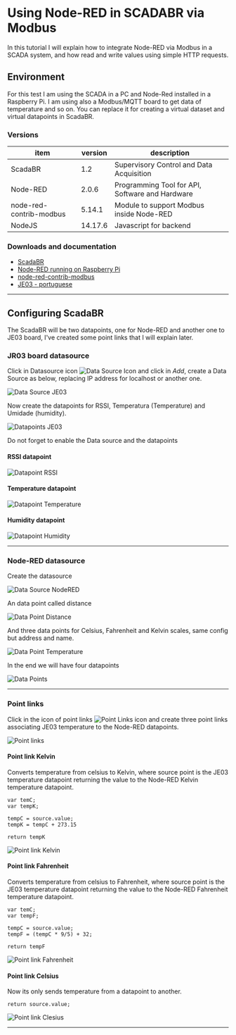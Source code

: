 # Using Node-RED in SCADABR via Modbus

In this tutorial I will explain how to integrate Node-RED via Modbus in a SCADA system, and how read and write values using simple HTTP requests.


## Environment 

For this test I am using the SCADA in a PC and Node-Red installed in a Raspberry Pi. I am using also a Modbus/MQTT board to get data of temperature and so on. You can replace it for creating a virtual dataset and virtual datapoints in ScadaBR.


### Versions
item | version | description
---|---|---|
ScadaBR | 1.2 | Supervisory Control and Data Acquisition
Node-RED | 2.0.6 | Programming Tool for API, Software and Hardware
node-red-contrib-modbus | 5.14.1 | Module to support Modbus inside Node-RED
NodeJS | 14.17.6 | Javascript for backend

### Downloads and documentation

* [ScadaBR](https://github.com/ScadaBR/ScadaBR/releases)
* [Node-RED running on Raspberry Pi](https://nodered.org/docs/getting-started/raspberrypi)
* [node-red-contrib-modbus](https://flows.nodered.org/node/node-red-contrib-modbus)
* [JE03 - portuguese](https://www.bintechnology.com.br/connectioje03)

---

## Configuring ScadaBR

The ScadaBR will be two datapoints, one for Node-RED and another one to JE03 board, I've created some point links that I will explain later.


### JR03 board datasource

Click in Datasource icon ![Data Source Icon](https://github.com/rodrigoms2004/scadabr-nodered/blob/main/img/scadabr/01_DataSourceIcon.png) and click in *Add*, create a Data Source as below, replacing IP address for localhost or another one.

![Data Source JE03](https://github.com/rodrigoms2004/scadabr-nodered/blob/main/img/scadabr/02_DataSourceJE03.png) 


Now create the datapoints for RSSI, Temperatura (Temperature) and Umidade (humidity). 

![Datapoints JE03](https://github.com/rodrigoms2004/scadabr-nodered/blob/main/img/scadabr/03_Datapoints_JE03.png) 

Do not forget to enable the Data source and the datapoints

#### RSSI datapoint

![Datapoint RSSI](https://github.com/rodrigoms2004/scadabr-nodered/blob/main/img/scadabr/04_Datapoint_RSSI.png) 


#### Temperature datapoint

![Datapoint Temperature](https://github.com/rodrigoms2004/scadabr-nodered/blob/main/img/scadabr/05_Datapoint_Temperature.png) 


#### Humidity datapoint

![Datapoint Humidity](https://github.com/rodrigoms2004/scadabr-nodered/blob/main/img/scadabr/06_Datapoint_Humidity.png) 

---

### Node-RED datasource

Create the datasource 

![Data Source NodeRED](https://github.com/rodrigoms2004/scadabr-nodered/blob/main/img/scadabr/07_DataSourceNodeRED.png) 

An data point called distance

![Data Point Distance](https://github.com/rodrigoms2004/scadabr-nodered/blob/main/img/scadabr/08_Datapoint_Distance.png) 

And three data points for Celsius, Fahrenheit and Kelvin scales, same config but address and name.

![Data Point Temperature](https://github.com/rodrigoms2004/scadabr-nodered/blob/main/img/scadabr/09_Datapoint_Temperature.png) 

In the end we will have four datapoints

![Data Points](https://github.com/rodrigoms2004/scadabr-nodered/blob/main/img/scadabr/10_Datapoints.png) 

---

### Point links

Click in the icon of point links ![Point Links icon](https://github.com/rodrigoms2004/scadabr-nodered/blob/main/img/scadabr/11_Pointlink_icon.png) and create three point links associating JE03 temperature to the Node-RED datapoints. 

![Point links](https://github.com/rodrigoms2004/scadabr-nodered/blob/main/img/scadabr/12_Pointlinks.png) 

#### Point link Kelvin

Converts temperature from celsius to Kelvin, where source point is the JE03 temperature datapoint returning the value to the Node-RED Kelvin temperature datapoint.

```
var temC;
var tempK;

tempC = source.value;
tempK = tempC + 273.15

return tempK
```

![Point link Kelvin](https://github.com/rodrigoms2004/scadabr-nodered/blob/main/img/scadabr/13_Pointlink_Kelvin.png) 

#### Point link Fahrenheit

Converts temperature from celsius to Fahrenheit, where source point is the JE03 temperature datapoint returning the value to the Node-RED Fahrenheit temperature datapoint.

```
var temC;
var tempF;

tempC = source.value;
tempF = (tempC * 9/5) + 32;

return tempF
```

![Point link Fahrenheit](https://github.com/rodrigoms2004/scadabr-nodered/blob/main/img/scadabr/14_Pointlink_Fahrenheit.png) 

#### Point link Celsius

Now its only sends temperature from a datapoint to another.

```
return source.value;
```

![Point link Clesius](https://github.com/rodrigoms2004/scadabr-nodered/blob/main/img/scadabr/15_Pointlink_Celsius.png) 

---
